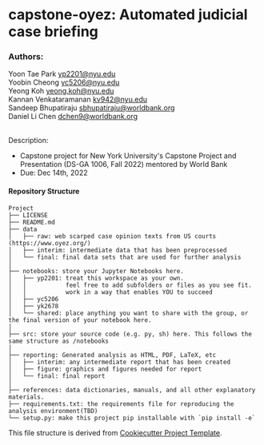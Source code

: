 # capstone-oyez: Automated judicial case briefing

### Authors:
Yoon Tae Park <yp2201@nyu.edu> <br>
Yoobin Cheong <yc5206@nyu.edu> <br>
Yeong Koh <yeong.koh@nyu.edu> <br>
Kannan Venkataramanan <kv942@nyu.edu> <br>
Sandeep Bhupatiraju <sbhupatiraju@worldbank.org> <br>
Daniel Li Chen <dchen9@worldbank.org> <br>
<br>


Description:
- Capstone project for New York University's Capstone Project and Presentation (DS-GA 1006, Fall 2022) mentored by World Bank
- Due: Dec 14th, 2022

<!-- Criteria [here](///) -->

#### Repository Structure
```
Project
├── LICENSE
├── README.md         
├── data
│   ├── raw: web scarped case opinion texts from US courts (https://www.oyez.org/)
│   ├── interim: intermediate data that has been preprocessed
│   └── final: final data sets that are used for further analysis
│
├── notebooks: store your Jupyter Notebooks here.
│   ├── yp2201: treat this workspace as your own.
│   │           feel free to add subfolders or files as you see fit.
│   │           work in a way that enables YOU to succeed
│   ├── yc5206 
│   ├── yk2678 
│   └── shared: place anything you want to share with the group, or the final version of your notebook here.
│
├── src: store your source code (e.g. py, sh) here. This follows the same structure as /notebooks
│
├── reporting: Generated analysis as HTML, PDF, LaTeX, etc
│   ├── interim: any intermediate report that has been created
│   ├── figure: graphics and figures needed for report
│   └── final: final report
│
├── references: data dictionaries, manuals, and all other explanatory materials.         
├── requirements.txt: the requirements file for reproducing the analysis environment(TBD)
└── setup.py: make this project pip installable with `pip install -e`

```
This file structure is derived from [Cookiecutter Project Template](https://drivendata.github.io/cookiecutter-data-science/).
